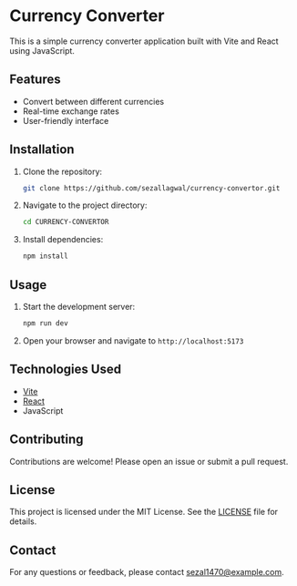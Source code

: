 # Currency Converter
This is a simple currency converter application built with Vite and React using JavaScript.

## Features

- Convert between different currencies
- Real-time exchange rates
- User-friendly interface

## Installation

1. Clone the repository:
    ```bash
    git clone https://github.com/sezallagwal/currency-convertor.git
    ```
2. Navigate to the project directory:
    ```bash
    cd CURRENCY-CONVERTOR
    ```
3. Install dependencies:
    ```bash
    npm install
    ```

## Usage

1. Start the development server:
    ```bash
    npm run dev
    ```
2. Open your browser and navigate to `http://localhost:5173`


## Technologies Used

- [Vite](https://vitejs.dev/)
- [React](https://reactjs.org/)
- JavaScript

## Contributing

Contributions are welcome! Please open an issue or submit a pull request.

## License

This project is licensed under the MIT License. See the [LICENSE](LICENSE) file for details.

## Contact

For any questions or feedback, please contact [sezal1470@example.com](mailto:sezal1470@example.com).
